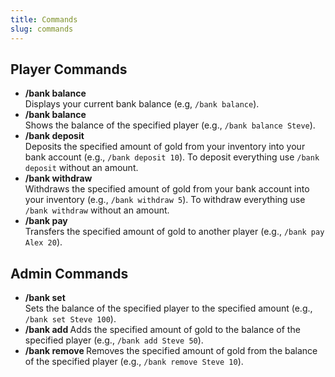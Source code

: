```yaml
---
title: Commands 
slug: commands
---
```


## Player Commands

- **/bank balance**  
  Displays your current bank balance (e.g, `/bank balance`).
- **/bank balance <player>**  
  Shows the balance of the specified player (e.g., `/bank balance Steve`).
- **/bank deposit <gold>**  
  Deposits the specified amount of gold from your inventory into your bank account (e.g., `/bank deposit 10`). To deposit everything use `/bank deposit` without an amount.
- **/bank withdraw <gold>**  
  Withdraws the specified amount of gold from your bank account into your inventory (e.g., `/bank withdraw 5`). To withdraw everything use `/bank withdraw` without an amount.
- **/bank pay <player> <gold>**  
  Transfers the specified amount of gold to another player (e.g., `/bank pay Alex 20`).

## Admin Commands

- **/bank set <player> <gold>**  
  Sets the balance of the specified player to the specified amount (e.g., `/bank set Steve 100`).
- **/bank add <player> <gold>**
    Adds the specified amount of gold to the balance of the specified player (e.g., `/bank add Steve 50`).
- **/bank remove <player> <gold>**
    Removes the specified amount of gold from the balance of the specified player (e.g., `/bank remove Steve 10`).